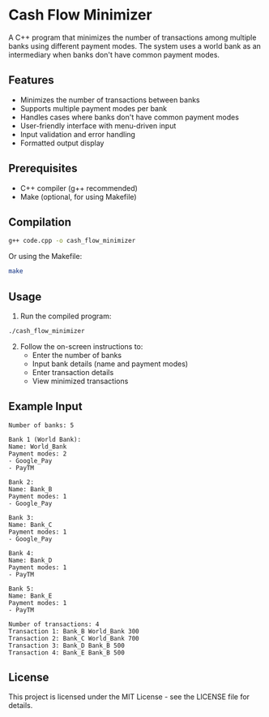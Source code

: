 # Cash Flow Minimizer

A C++ program that minimizes the number of transactions among multiple banks using different payment modes. The system uses a world bank as an intermediary when banks don't have common payment modes.

## Features

- Minimizes the number of transactions between banks
- Supports multiple payment modes per bank
- Handles cases where banks don't have common payment modes
- User-friendly interface with menu-driven input
- Input validation and error handling
- Formatted output display

## Prerequisites

- C++ compiler (g++ recommended)
- Make (optional, for using Makefile)

## Compilation

```bash
g++ code.cpp -o cash_flow_minimizer
```

Or using the Makefile:
```bash
make
```

## Usage

1. Run the compiled program:
```bash
./cash_flow_minimizer
```

2. Follow the on-screen instructions to:
   - Enter the number of banks
   - Input bank details (name and payment modes)
   - Enter transaction details
   - View minimized transactions

## Example Input

```
Number of banks: 5

Bank 1 (World Bank):
Name: World_Bank
Payment modes: 2
- Google_Pay
- PayTM

Bank 2:
Name: Bank_B
Payment modes: 1
- Google_Pay

Bank 3:
Name: Bank_C
Payment modes: 1
- Google_Pay

Bank 4:
Name: Bank_D
Payment modes: 1
- PayTM

Bank 5:
Name: Bank_E
Payment modes: 1
- PayTM

Number of transactions: 4
Transaction 1: Bank_B World_Bank 300
Transaction 2: Bank_C World_Bank 700
Transaction 3: Bank_D Bank_B 500
Transaction 4: Bank_E Bank_B 500
```

## License

This project is licensed under the MIT License - see the LICENSE file for details. 
